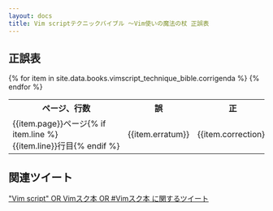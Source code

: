 ```yaml
---
layout: docs
title: Vim scriptテクニックバイブル ～Vim使いの魔法の杖 正誤表
---
```


## 正誤表

<table>
<tr>
  <th>ページ、行数</th>
  <th>誤</th>
  <th>正</th>
  <th>解説/言い訳</th>
</tr>
{% for item in site.data.books.vimscript_technique_bible.corrigenda %}
<tr>
  <td><nobr>{{item.page}}ページ</nobr>{% if item.line %} <nobr>{{item.line}}行目{% endif %}</nobr></td>
  <td><nobr>{{item.erratum}}</nobr></td>
  <td><nobr>{{item.correction}}</nobr></td>
  <td>{{item.excuse}}</td>
</tr>
{% endfor %}
</table>

## 関連ツイート

<!-- Twitter widget: "Vim script" OR Vimスク本 OR #Vimスク本 -->
<a class="twitter-timeline" data-dnt="true" href="https://twitter.com/search?q=%22Vim+script%22+OR+Vim%E3%82%B9%E3%82%AF%E6%9C%AC+OR+%23Vim%E3%82%B9%E3%82%AF%E6%9C%AC" data-widget-id="497924456598097920">"Vim script" OR Vimスク本 OR #Vimスク本 に関するツイート</a>
